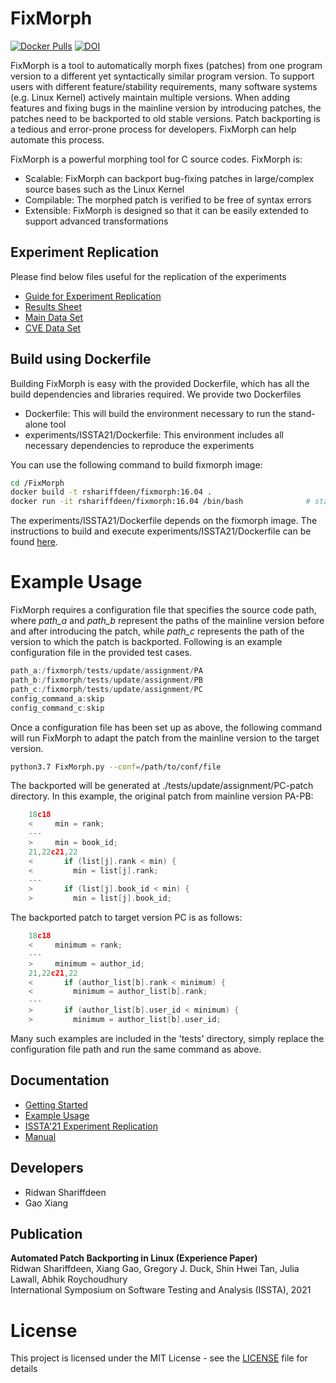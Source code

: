 # FixMorph
[![Docker Pulls](https://img.shields.io/docker/pulls/rshariffdeen/fixmorph.svg)](https://hub.docker.com/r/rshariffdeen/fixmorph) [![DOI](https://zenodo.org/badge/DOI/10.5281/zenodo.4730045.svg)](https://doi.org/10.5281/zenodo.4730045)


FixMorph is a tool to automatically morph fixes (patches) from one program version to a different yet syntactically similar program version. <!--Adding features and fixing bugs often requires systematic edits that are similar but not identical changes to many code locations. Finding such locations and making the correct edit is a tedious and error-prone process for developers.--> 
To support users with different feature/stability requirements, many software systems (e.g. Linux Kernel) actively maintain multiple versions. When adding features and fixing bugs in the mainline version by introducing patches, the patches need to be backported to old stable versions. Patch backporting is a tedious and error-prone process for developers. FixMorph can help automate this process.

FixMorph is a powerful morphing tool for C source codes. FixMorph is:

* Scalable: FixMorph can backport bug-fixing patches in large/complex source bases such as the Linux Kernel
* Compilable: The morphed patch is verified to be free of syntax errors
* Extensible: FixMorph is designed so that it can be easily extended to support advanced transformations

## Experiment Replication ##
Please find below files useful for the replication of the experiments

* [Guide for Experiment Replication](experiments/ISSTA21/README.md)  
* [Results Sheet](experiments/ISSTA21/Results.xlsx)  
* [Main Data Set](experiments/ISSTA21/main-data.json)
* [CVE Data Set](experiments/ISSTA21/cve-data.json)


[comment]: <> (# Building)

[comment]: <> (We provide two options to build FixMorph: &#40;1&#41; build from source, &#40;2&#41; build using Dockerfile.)

[comment]: <> (## Build from source code)

[comment]: <> (TO appear)

## Build using Dockerfile

Building FixMorph is easy with the provided Dockerfile, which has all the build dependencies and libraries required. We provide two Dockerfiles

* Dockerfile: This will build the environment necessary to run the stand-alone tool
* experiments/ISSTA21/Dockerfile: This environment includes all necessary dependencies to reproduce the experiments

You can use the following command to build fixmorph image:

```bash
cd /FixMorph
docker build -t rshariffdeen/fixmorph:16.04 .
docker run -it rshariffdeen/fixmorph:16.04 /bin/bash              # start docker
```

The experiments/ISSTA21/Dockerfile depends on the fixmorph image. The instructions to build and execute experiments/ISSTA21/Dockerfile can be found [here](./experiments/ISSTA21).


# Example Usage
FixMorph requires a configuration file that specifies the source code path, where *path_a* and *path_b* represent the paths of the mainline version before and after introducing the patch, while *path_c* represents the path of the version to which the patch is backported. Following is an example configuration file in the provided test cases.

```c
path_a:/fixmorph/tests/update/assignment/PA
path_b:/fixmorph/tests/update/assignment/PB
path_c:/fixmorph/tests/update/assignment/PC
config_command_a:skip
config_command_c:skip
```

Once a configuration file has been set up as above, the following command will run FixMorph to adapt the patch from the mainline version to the target version.

```bash
python3.7 FixMorph.py --conf=/path/to/conf/file
```

The backported will be generated at ./tests/update/assignment/PC-patch directory. In this example, the original patch from mainline version PA-PB:
```c
    18c18
    <     min = rank;
    ---
    >     min = book_id;
    21,22c21,22
    <       if (list[j].rank < min) {
    <         min = list[j].rank;
    ---
    >       if (list[j].book_id < min) {
    >         min = list[j].book_id;
```

The backported patch to target version PC is as follows:

```c
    18c18
    <     minimum = rank;
    ---
    >     minimum = author_id;
    21,22c21,22
    <       if (author_list[b].rank < minimum) {
    <         minimum = author_list[b].rank;
    ---
    >       if (author_list[b].user_id < minimum) {
    >         minimum = author_list[b].user_id;
```
Many such examples are included in the 'tests' directory, simply replace the configuration file path and run the same command as above.


## Documentation ##

* [Getting Started](doc/GetStart.md)
* [Example Usage](doc/Examples.md)
* [ISSTA'21 Experiment Replication](experiments/ISSTA21/README.md)  
* [Manual](doc/Manual.md)

## Developers ##
* Ridwan Shariffdeen
* Gao Xiang

## Publication ##
**Automated Patch Backporting in Linux (Experience Paper)** <br>
Ridwan Shariffdeen, Xiang Gao, Gregory J. Duck, Shin Hwei Tan, Julia Lawall, Abhik Roychoudhury <br>
International Symposium on Software Testing and Analysis (ISSTA), 2021

# License
This project is licensed under the MIT License - see the [LICENSE](LICENSE) file for details
